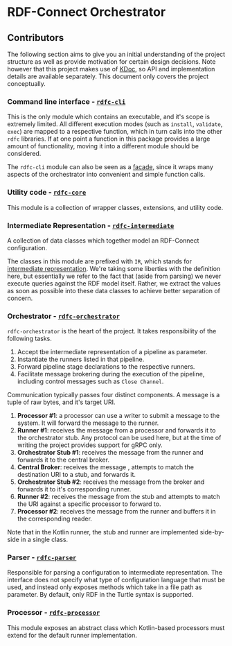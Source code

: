 # RDF-Connect Orchestrator

## Contributors

The following section aims to give you an initial understanding of the project structure as well as provide motivation for certain design decisions. Note however that this project makes use of [KDoc](https://kotlinlang.org/docs/kotlin-doc.html), so API and implementation details are available separately. This document only covers the project conceptually.

### Command line interface - [`rdfc-cli`](./rdfc-cli)

This is the only module which contains an executable, and it's scope is extremely limited. All different execution modes (such as `install`, `validate`, `exec`) are mapped to a respective function, which in turn calls into the other `rdfc` libraries. If at one point a function in this package provides a large amount of functionality, moving it into a different module should be considered.

The `rdfc-cli` module can also be seen as a [facade](https://en.wikipedia.org/wiki/Facade_pattern), since it wraps many aspects of the orchestrator into convenient and simple function calls.

### Utility code - [`rdfc-core`](./rdfc-core)

This module is a collection of wrapper classes, extensions, and utility code.

### Intermediate Representation - [`rdfc-intermediate`](./rdfc-intermediate)

A collection of data classes which together model an RDF-Connect configuration.

The classes in this module are prefixed with `IR`, which stands for [intermediate representation](https://en.wikipedia.org/wiki/Intermediate_representation). We're taking some liberties with the definition here, but essentially we refer to the fact that (aside from parsing) we never execute queries against the RDF model itself. Rather, we extract the values as soon as possible into these data classes to achieve better separation of concern.

### Orchestrator - [`rdfc-orchestrator`](./rdfc-orchestrator)

`rdfc-orchestrator` is the heart of the project. It takes responsibility of the following tasks.

1. Accept tbe intermediate representation of a pipeline as parameter.
2. Instantiate the runners listed in that pipeline.
3. Forward pipeline stage declarations to the respective runners.
4. Facilitate message brokering during the execution of the pipeline, including control messages such as `Close Channel`.

Communication typically passes four distinct components. A message is a tuple of raw bytes, and it's target URI.

1. **Processor #1**: a processor can use a writer to submit a message to the system. It will forward the message to the runner.
2. **Runner #1**: receives the message from a processor and forwards it to the orchestrator stub. Any protocol can be used here, but at the time of writing the project provides support for gRPC only.
3. **Orchestrator Stub #1**: receives the message from the runner and forwards it to the central broker.
4. **Central Broker**: receives the message , attempts to match the destination URI to a stub, and forwards it.
5. **Orchestrator Stub #2**: receives the message from the broker and forwards it to it's corresponding runner.
6. **Runner #2**: receives the message from the stub and attempts to match the URI against a specific processor to forward to.
7. **Processor #2**: receives the message from the runner and buffers it in the corresponding reader.

Note that in the Kotlin runner, the stub and runner are implemented side-by-side in a single class.

### Parser - [`rdfc-parser`](./rdfc-parser)

Responsible for parsing a configuration to intermediate representation. The interface does not specify what type of configuration language that must be used, and instead only exposes methods which take in a file path as parameter. By default, only RDF in the Turtle syntax is supported.

### Processor - [`rdfc-processor`](./rdfc-processor)

This module exposes an abstract class which Kotlin-based processors must extend for the default runner implementation.
